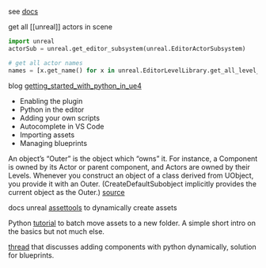 see [docs](https://docs.unrealengine.com/4.27/en-US/PythonAPI/class/_ObjectBase.html#unreal._ObjectBase)

get all [[unreal]] actors in scene
```python
import unreal
actorSub = unreal.get_editor_subsystem(unreal.EditorActorSubsystem)

# get all actor names
names = [x.get_name() for x in unreal.EditorLevelLibrary.get_all_level_actors()]
```

blog [getting_started_with_python_in_ue4](https://sondreutheim.com/post/getting_started_with_python_in_ue4)
- Enabling the plugin
- Python in the editor
- Adding your own scripts
- Autocomplete in VS Code
- Importing assets
- Managing blueprints

An object’s “Outer” is the object which “owns” it. For instance, a Component is owned by its Actor or parent component, and Actors are owned by their Levels. Whenever you construct an object of a class derived from UObject, you provide it with an Outer. (CreateDefaultSubobject implicitly provides the current object as the Outer.)
[source](https://forums.unrealengine.com/t/how-can-i-understand-the-data-member-outer-in-the-uobjectbase-class/330196)

docs unreal [assettools](https://docs.unrealengine.com/4.26/en-US/PythonAPI/class/AssetTools.html#unreal.AssetTools) to dynamically create assets

Python [tutorial](https://www.freecodecamp.org/news/becoming-an-unreal-automation-expert/#writing-our-own-automated-project-clean-up-script-using-python) to batch move assets to a new folder. A simple short intro on the basics but not much else.

[thread](https://forums.unrealengine.com/t/creating-blueprint-assets-hierarchies-with-python/115929/16) that discusses adding components with python dynamically, solution for blueprints.